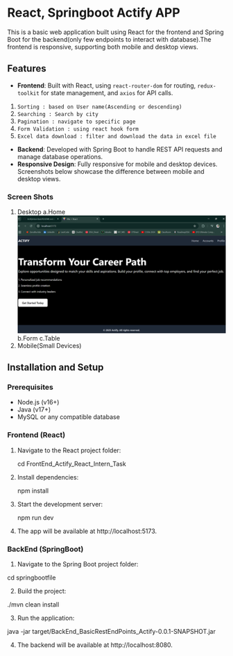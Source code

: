 #  React, Springboot Actify APP

This is a basic web application built using React for the frontend and Spring Boot for the backend(only few endpoints to interact with database).The frontend is responsive, supporting both mobile and desktop views.

## Features
- **Frontend**: Built with React, using `react-router-dom` for routing, `redux-toolkit` for state management, and `axios` for API calls.

1. `Sorting : based on User name(Ascending or descending)`
2. `Searching : Search by city`
3. `Pagination : navigate to specific page`
3. `Form Validation : using react hook form`
4. `Excel data download : filter and download the data in excel file`

- **Backend**: Developed with Spring Boot to handle REST API requests and manage database operations.
- **Responsive Design**: Fully responsive for mobile and desktop devices. Screenshots below showcase the difference between mobile and desktop views.

### Screen Shots
1. Desktop
   a.Home
   ![Home 1](./Screenshots/home.png)
   b.Form
   c.Table
2. Mobile(Small Devices)

## Installation and Setup

### Prerequisites
- Node.js (v16+)
- Java (v17+)
- MySQL or any compatible database

### Frontend (React)
1. Navigate to the React project folder:
  
   cd FrontEnd_Actify_React_Intern_Task

2. Install dependencies:

   npm install

3. Start the development server:

   npm run dev

4. The app will be available at http://localhost:5173.

### BackEnd (SpringBoot)

1. Navigate to the Spring Boot project folder:

  cd springbootfile

2. Build the project:

  ./mvn clean install

3. Run the application:

  java -jar target/BackEnd_BasicRestEndPoints_Actify-0.0.1-SNAPSHOT.jar

4. The backend will be available at http://localhost:8080.












